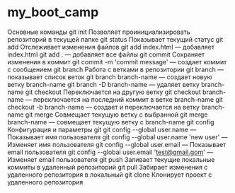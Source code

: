 # my_boot_camp

Основные команды
git init
Позволяет проинициализировать репозиторий в текущей папке
git status
Показывает текущий статус
git add
Отслеживает изменения файлов
git add index.html — добавляет index.html
git add . — добавляет все файлы
git commit
Сохраняет изменения в коммит
git commit -m 'commit message' — создает коммит с сообщением
git branch
Работа с ветками в репозитории
git branch — показывает список веток
git branch branch-name — создает новую ветку branch-name
git branch -D branch-name — удаляет ветку branch-name
git checkout
Переключается на другую ветку
git checkout branch-name — переключается на последний коммит в ветке
branch-name
git checkout -b branch-name — создает и переключается на ветку branch-name
git merge
Совмещает текущую ветку с выбранной
git merge branch-name — совмещает текущую ветку с branch-name
git config
Конфигурация и параметры git
git config --global user.name — Показывает имя пользователя
git config --global user.name 'new user' — Изменяет имя пользователя
git config --global user.email — Показывает email пользователя
git config --global user.email 'test@gmail.gom' — Изменяет email пользователя
git push
Заливает текущие локальные коммиты в удаленный репозиторий
git pull
Забирает изменения с удаленного репозитория в локальный
git clone
Клонирует проект с удаленного репозитория
